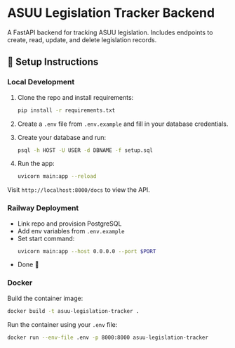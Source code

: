 # ASUU Legislation Tracker Backend

A FastAPI backend for tracking ASUU legislation. Includes endpoints to create, read, update, and delete legislation records.

## 🚀 Setup Instructions

### Local Development
1. Clone the repo and install requirements:
   ```bash
   pip install -r requirements.txt
   ```

2. Create a `.env` file from `.env.example` and fill in your database credentials.

3. Create your database and run:
   ```bash
   psql -h HOST -U USER -d DBNAME -f setup.sql
   ```

4. Run the app:
   ```bash
   uvicorn main:app --reload
   ```

Visit `http://localhost:8000/docs` to view the API.

### Railway Deployment
- Link repo and provision PostgreSQL
- Add env variables from `.env.example`
- Set start command:
  ```bash
  uvicorn main:app --host 0.0.0.0 --port $PORT
  ```
- Done 🎉

### Docker
Build the container image:
```bash
docker build -t asuu-legislation-tracker .
```

Run the container using your `.env` file:
```bash
docker run --env-file .env -p 8000:8000 asuu-legislation-tracker
```
